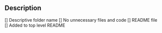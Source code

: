 ## Description

<!-- Describe your changes here -->

[] Descriptive folder name
[] No unnecessary files and code
[] README file
[] Added to top level README
